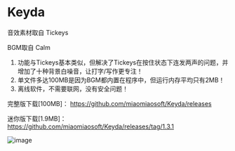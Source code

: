 # Keyda

音效素材取自 Tickeys

BGM取自 Calm


1. 功能与Tickeys基本类似，但解决了Tickeys在按住状态下连发两声的问题，并增加了十种背景白噪音，让打字/写作更专注！
2. 单文件多达100MB是因为BGM都内置在程序中，但运行内存平均只有2MB！
3. 离线软件，不需要联网，没有安全问题！

完整版下载[100MB]：
https://github.com/miaomiaosoft/Keyda/releases

迷你版下载[1.9MB]：
https://github.com/miaomiaosoft/Keyda/releases/tag/1.3.1

![image](https://raw.githubusercontent.com/miaomiaosoft/Keyda/master/images/001.jpg)
